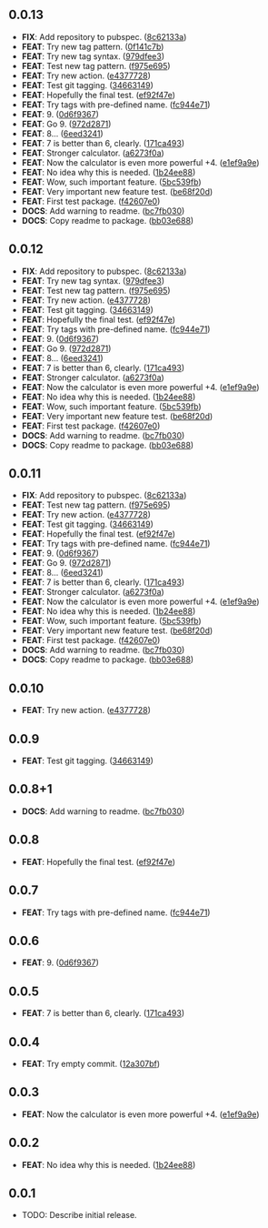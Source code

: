## 0.0.13

 - **FIX**: Add repository to pubspec. ([8c62133a](https://github.com/spydon/melos-action-test/commit/8c62133a51288084d2ff806fb85147fa8eb64f55))
 - **FEAT**: Try new tag pattern. ([0f141c7b](https://github.com/spydon/melos-action-test/commit/0f141c7bd73a407b0aa7114a5723d09fe0d2ac6d))
 - **FEAT**: Try new tag syntax. ([979dfee3](https://github.com/spydon/melos-action-test/commit/979dfee3b4d0740957d3992798bd21a90fb0c01e))
 - **FEAT**: Test new tag pattern. ([f975e695](https://github.com/spydon/melos-action-test/commit/f975e6954688e57d1549913dee0d6ffa943037c7))
 - **FEAT**: Try new action. ([e4377728](https://github.com/spydon/melos-action-test/commit/e437772872f88e4df82f7e9f6993895eecbecaa9))
 - **FEAT**: Test git tagging. ([34663149](https://github.com/spydon/melos-action-test/commit/34663149704fa5e3011087974c43f9cf9dadda76))
 - **FEAT**: Hopefully the final test. ([ef92f47e](https://github.com/spydon/melos-action-test/commit/ef92f47e928c0fa1ede384daefa2f582a837c49c))
 - **FEAT**: Try tags with pre-defined name. ([fc944e71](https://github.com/spydon/melos-action-test/commit/fc944e71c52785d40a07ef1a78b7346ff5fa962d))
 - **FEAT**: 9. ([0d6f9367](https://github.com/spydon/melos-action-test/commit/0d6f93670955e88f36b70b72030b8fbfcb79b423))
 - **FEAT**: Go 9. ([972d2871](https://github.com/spydon/melos-action-test/commit/972d287188476eb5a4d89c544bfce481c283e3ad))
 - **FEAT**: 8... ([6eed3241](https://github.com/spydon/melos-action-test/commit/6eed3241c4eb8e6492a5ba84f256e0799c0a682d))
 - **FEAT**: 7 is better than 6, clearly. ([171ca493](https://github.com/spydon/melos-action-test/commit/171ca4938f347d733594b96a93ffd3ae1ec46eb1))
 - **FEAT**: Stronger calculator. ([a6273f0a](https://github.com/spydon/melos-action-test/commit/a6273f0a9969f27b6a41775e323a37c3b1f3c504))
 - **FEAT**: Now the calculator is even more powerful +4. ([e1ef9a9e](https://github.com/spydon/melos-action-test/commit/e1ef9a9e4d0e6fb276ba91b1716a1475d98ea687))
 - **FEAT**: No idea why this is needed. ([1b24ee88](https://github.com/spydon/melos-action-test/commit/1b24ee8829a47ce3265b33fa4dcacf4d808f0198))
 - **FEAT**: Wow, such important feature. ([5bc539fb](https://github.com/spydon/melos-action-test/commit/5bc539fb515d4c7f3719799a122bc321cc5747ca))
 - **FEAT**: Very important new feature test. ([be68f20d](https://github.com/spydon/melos-action-test/commit/be68f20ddb8f2290143b6285f9a896c55050235f))
 - **FEAT**: First test package. ([f42607e0](https://github.com/spydon/melos-action-test/commit/f42607e0434e24d9f60501534650df2bc19a3130))
 - **DOCS**: Add warning to readme. ([bc7fb030](https://github.com/spydon/melos-action-test/commit/bc7fb030c0db69b62869b7d25b6255dbf3dd65b1))
 - **DOCS**: Copy readme to package. ([bb03e688](https://github.com/spydon/melos-action-test/commit/bb03e688db377e0a6be921ce1485a643f1662f60))

## 0.0.12

 - **FIX**: Add repository to pubspec. ([8c62133a](https://github.com/spydon/melos-action-test/commit/8c62133a51288084d2ff806fb85147fa8eb64f55))
 - **FEAT**: Try new tag syntax. ([979dfee3](https://github.com/spydon/melos-action-test/commit/979dfee3b4d0740957d3992798bd21a90fb0c01e))
 - **FEAT**: Test new tag pattern. ([f975e695](https://github.com/spydon/melos-action-test/commit/f975e6954688e57d1549913dee0d6ffa943037c7))
 - **FEAT**: Try new action. ([e4377728](https://github.com/spydon/melos-action-test/commit/e437772872f88e4df82f7e9f6993895eecbecaa9))
 - **FEAT**: Test git tagging. ([34663149](https://github.com/spydon/melos-action-test/commit/34663149704fa5e3011087974c43f9cf9dadda76))
 - **FEAT**: Hopefully the final test. ([ef92f47e](https://github.com/spydon/melos-action-test/commit/ef92f47e928c0fa1ede384daefa2f582a837c49c))
 - **FEAT**: Try tags with pre-defined name. ([fc944e71](https://github.com/spydon/melos-action-test/commit/fc944e71c52785d40a07ef1a78b7346ff5fa962d))
 - **FEAT**: 9. ([0d6f9367](https://github.com/spydon/melos-action-test/commit/0d6f93670955e88f36b70b72030b8fbfcb79b423))
 - **FEAT**: Go 9. ([972d2871](https://github.com/spydon/melos-action-test/commit/972d287188476eb5a4d89c544bfce481c283e3ad))
 - **FEAT**: 8... ([6eed3241](https://github.com/spydon/melos-action-test/commit/6eed3241c4eb8e6492a5ba84f256e0799c0a682d))
 - **FEAT**: 7 is better than 6, clearly. ([171ca493](https://github.com/spydon/melos-action-test/commit/171ca4938f347d733594b96a93ffd3ae1ec46eb1))
 - **FEAT**: Stronger calculator. ([a6273f0a](https://github.com/spydon/melos-action-test/commit/a6273f0a9969f27b6a41775e323a37c3b1f3c504))
 - **FEAT**: Now the calculator is even more powerful +4. ([e1ef9a9e](https://github.com/spydon/melos-action-test/commit/e1ef9a9e4d0e6fb276ba91b1716a1475d98ea687))
 - **FEAT**: No idea why this is needed. ([1b24ee88](https://github.com/spydon/melos-action-test/commit/1b24ee8829a47ce3265b33fa4dcacf4d808f0198))
 - **FEAT**: Wow, such important feature. ([5bc539fb](https://github.com/spydon/melos-action-test/commit/5bc539fb515d4c7f3719799a122bc321cc5747ca))
 - **FEAT**: Very important new feature test. ([be68f20d](https://github.com/spydon/melos-action-test/commit/be68f20ddb8f2290143b6285f9a896c55050235f))
 - **FEAT**: First test package. ([f42607e0](https://github.com/spydon/melos-action-test/commit/f42607e0434e24d9f60501534650df2bc19a3130))
 - **DOCS**: Add warning to readme. ([bc7fb030](https://github.com/spydon/melos-action-test/commit/bc7fb030c0db69b62869b7d25b6255dbf3dd65b1))
 - **DOCS**: Copy readme to package. ([bb03e688](https://github.com/spydon/melos-action-test/commit/bb03e688db377e0a6be921ce1485a643f1662f60))

## 0.0.11

 - **FIX**: Add repository to pubspec. ([8c62133a](https://github.com/spydon/melos-action-test/commit/8c62133a51288084d2ff806fb85147fa8eb64f55))
 - **FEAT**: Test new tag pattern. ([f975e695](https://github.com/spydon/melos-action-test/commit/f975e6954688e57d1549913dee0d6ffa943037c7))
 - **FEAT**: Try new action. ([e4377728](https://github.com/spydon/melos-action-test/commit/e437772872f88e4df82f7e9f6993895eecbecaa9))
 - **FEAT**: Test git tagging. ([34663149](https://github.com/spydon/melos-action-test/commit/34663149704fa5e3011087974c43f9cf9dadda76))
 - **FEAT**: Hopefully the final test. ([ef92f47e](https://github.com/spydon/melos-action-test/commit/ef92f47e928c0fa1ede384daefa2f582a837c49c))
 - **FEAT**: Try tags with pre-defined name. ([fc944e71](https://github.com/spydon/melos-action-test/commit/fc944e71c52785d40a07ef1a78b7346ff5fa962d))
 - **FEAT**: 9. ([0d6f9367](https://github.com/spydon/melos-action-test/commit/0d6f93670955e88f36b70b72030b8fbfcb79b423))
 - **FEAT**: Go 9. ([972d2871](https://github.com/spydon/melos-action-test/commit/972d287188476eb5a4d89c544bfce481c283e3ad))
 - **FEAT**: 8... ([6eed3241](https://github.com/spydon/melos-action-test/commit/6eed3241c4eb8e6492a5ba84f256e0799c0a682d))
 - **FEAT**: 7 is better than 6, clearly. ([171ca493](https://github.com/spydon/melos-action-test/commit/171ca4938f347d733594b96a93ffd3ae1ec46eb1))
 - **FEAT**: Stronger calculator. ([a6273f0a](https://github.com/spydon/melos-action-test/commit/a6273f0a9969f27b6a41775e323a37c3b1f3c504))
 - **FEAT**: Now the calculator is even more powerful +4. ([e1ef9a9e](https://github.com/spydon/melos-action-test/commit/e1ef9a9e4d0e6fb276ba91b1716a1475d98ea687))
 - **FEAT**: No idea why this is needed. ([1b24ee88](https://github.com/spydon/melos-action-test/commit/1b24ee8829a47ce3265b33fa4dcacf4d808f0198))
 - **FEAT**: Wow, such important feature. ([5bc539fb](https://github.com/spydon/melos-action-test/commit/5bc539fb515d4c7f3719799a122bc321cc5747ca))
 - **FEAT**: Very important new feature test. ([be68f20d](https://github.com/spydon/melos-action-test/commit/be68f20ddb8f2290143b6285f9a896c55050235f))
 - **FEAT**: First test package. ([f42607e0](https://github.com/spydon/melos-action-test/commit/f42607e0434e24d9f60501534650df2bc19a3130))
 - **DOCS**: Add warning to readme. ([bc7fb030](https://github.com/spydon/melos-action-test/commit/bc7fb030c0db69b62869b7d25b6255dbf3dd65b1))
 - **DOCS**: Copy readme to package. ([bb03e688](https://github.com/spydon/melos-action-test/commit/bb03e688db377e0a6be921ce1485a643f1662f60))

## 0.0.10

 - **FEAT**: Try new action. ([e4377728](https://github.com/spydon/melos-action-test/commit/e437772872f88e4df82f7e9f6993895eecbecaa9))

## 0.0.9

 - **FEAT**: Test git tagging. ([34663149](https://github.com/spydon/melos-action-test/commit/34663149704fa5e3011087974c43f9cf9dadda76))

## 0.0.8+1

 - **DOCS**: Add warning to readme. ([bc7fb030](https://github.com/spydon/melos-action-test/commit/bc7fb030c0db69b62869b7d25b6255dbf3dd65b1))

## 0.0.8

 - **FEAT**: Hopefully the final test. ([ef92f47e](https://github.com/spydon/melos-action-test/commit/ef92f47e928c0fa1ede384daefa2f582a837c49c))

## 0.0.7

 - **FEAT**: Try tags with pre-defined name. ([fc944e71](https://github.com/spydon/melos-action-test/commit/fc944e71c52785d40a07ef1a78b7346ff5fa962d))

## 0.0.6

 - **FEAT**: 9. ([0d6f9367](https://github.com/spydon/melos-action-test/commit/0d6f93670955e88f36b70b72030b8fbfcb79b423))

## 0.0.5

 - **FEAT**: 7 is better than 6, clearly. ([171ca493](https://github.com/spydon/melos-action-test/commit/171ca4938f347d733594b96a93ffd3ae1ec46eb1))

## 0.0.4

 - **FEAT**: Try empty commit. ([12a307bf](https://github.com/spydon/melos-action-test/commit/12a307bfab04332ef116ed1930a0bb9cfdee7be1))

## 0.0.3

 - **FEAT**: Now the calculator is even more powerful +4. ([e1ef9a9e](https://github.com/spydon/melos-action-test/commit/e1ef9a9e4d0e6fb276ba91b1716a1475d98ea687))

## 0.0.2

 - **FEAT**: No idea why this is needed. ([1b24ee88](https://github.com/spydon/melos-action-test/commit/1b24ee8829a47ce3265b33fa4dcacf4d808f0198))

## 0.0.1

* TODO: Describe initial release.
